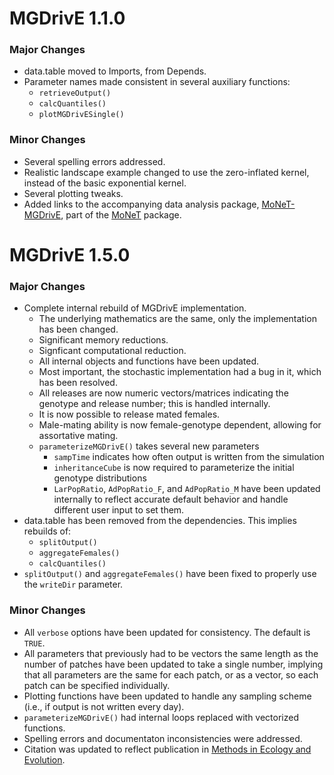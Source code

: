 # MGDrivE 1.1.0

### Major Changes

* data.table moved to Imports, from Depends.
* Parameter names made consistent in several auxiliary functions:
  * `retrieveOutput()`
  * `calcQuantiles()`
  * `plotMGDrivESingle()`

### Minor Changes

* Several spelling errors addressed.
* Realistic landscape example changed to use the zero-inflated kernel, instead of the basic exponential kernel.
* Several plotting tweaks.
* Added links to the accompanying data analysis package, [MoNeT-MGDrivE](https://pypi.org/project/MoNeT-MGDrivE/), part of the [MoNeT](https://chipdelmal.github.io/MoNeT/) package.



# MGDrivE 1.5.0

### Major Changes

* Complete internal rebuild of MGDrivE implementation.
  * The underlying mathematics are the same, only the implementation has been changed.
  * Significant memory reductions.
  * Signficant computational reduction.
  * All internal objects and functions have been updated.
  * Most important, the stochastic implementation had a bug in it, which has been resolved.
  * All releases are now numeric vectors/matrices indicating the genotype and release number; this is handled internally.
  * It is now possible to release mated females.
  * Male-mating ability is now female-genotype dependent, allowing for assortative mating.
  * `parameterizeMGDrivE()` takes several new parameters
    * `sampTime` indicates how often output is written from the simulation
    * `inheritanceCube` is now required to parameterize the initial genotype distributions
    * `LarPopRatio`, `AdPopRatio_F`, and `AdPopRatio_M` have been updated internally to reflect accurate default behavior and handle different user input to set them.
* data.table has been removed from the dependencies. This implies rebuilds of:
  * `splitOutput()`
  * `aggregateFemales()`
  * `calcQuantiles()`
* `splitOutput()` and `aggregateFemales()` have been fixed to properly use the `writeDir` parameter.

### Minor Changes

* All `verbose` options have been updated for consistency. The default is `TRUE`.
* All parameters that previously had to be vectors the same length as the number of patches have been updated to take a single number, implying that all parameters are the same for each patch, or as a vector, so each patch can be specified individually.
* Plotting functions have been updated to handle any sampling scheme (i.e., if output is not written every day). 
* `parameterizeMGDrivE()` had internal loops replaced with vectorized functions.
* Spelling errors and documentaton inconsistencies were addressed.
* Citation was updated to reflect publication in [Methods in Ecology and Evolution](https://besjournals.onlinelibrary.wiley.com/doi/full/10.1111/2041-210X.13318).



